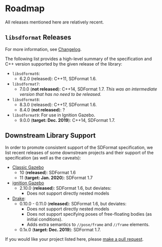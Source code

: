 # Roadmap

All releases mentioned here are relatively recent.

## `libsdformat` Releases

For more information, see [Changelog](https://bitbucket.org/osrf/sdformat/src/default/Changelog.md).

The following list provides a high-level summary of the specification and C++
version supported by the given release of the library:

* `libsdformat6`:
    * 6.2.0 (released): C++11, SDFormat 1.6.
* `libsdformat7`:
    * 7.0.0 (**not released**): C++14, SDFormat 1.7. *This was an intermediate
    version that has no need to be released.*
* `libsdformat8`:
    * 8.3.0 (released): C++17, SDFormat 1.6.
    * 8.4.0 (**not released**): ?
* `libsdformat9`: For use in Ignition Gazebo.
    * 9.0.0 (**target: Dec. 2019**): C++14, SDFormat 1.7.

## Downstream Library Support

In order to promote consistent support of the SDFormat specification, we list
recent releases of some downstream projects and their support of the
specification (as well as the caveats):

* [Classic Gazebo](http://gazebosim.org/#status)
    * 10 (**released**): SDFormat 1.6
    * 11 (**target: Jan. 2020**): SDFormat 1.7
* [ignition Gazebo](https://ignitionrobotics.org/libs/gazebo)
    * 2.10.0 (**released**): SDFormat 1.6, but deviates:
        * Does not support directly nested models
* [Drake](https://github.com/RobotLocomotion/drake/releases):
    * 0.10.0 - 0.11.0 (**released**): SDFormat 1.6, but deviates:
        * Does not support directly nested models
        * Does not support specifying poses of free-floating bodies (as initial
        conditions).
        * Adds extra semantics to `//pose/frame` and `//frame` elements.
    * 0.1x.0 (**target: Dec. 2019**): SDFormat 1.7.

If you would like your project listed here, please [make a pull request](https://bitbucket.org/osrf/sdf_tutorials/pull-requests/).
